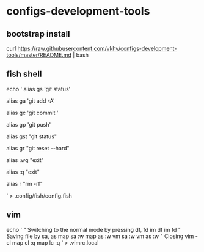 # configs-development-tools

## bootstrap install

curl https://raw.githubusercontent.com/vkhv/configs-development-tools/master/README.md | bash

## fish shell

echo '
alias gs 'git status'

alias ga 'git add -A'

alias gc 'git commit '

alias gp 'git push'

alias gst "git status"

alias gr "git reset --hard"

alias :wq "exit"

alias :q "exit"

alias r "rm -rf"

' > .config/fish/config.fish


## vim

echo '
" Switching to the normal mode by pressing df, fd
im df <Esc>
im fd <Esc>
" Saving file by sa, as
map sa :w <Enter>
map as :w <Enter>
vm sa :w <Enter>
vm as :w <Enter>
" Closing vim - cl
map cl :q <Enter>
map lc :q <Enter>
' > .vimrc.local


